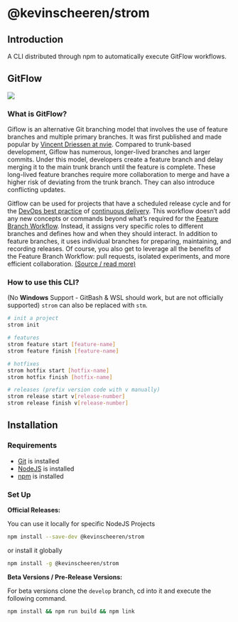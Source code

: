 # @kevinscheeren/strom

## Introduction

A CLI distributed through npm to automatically execute GitFlow workflows.

## GitFlow

<img src="https://wac-cdn.atlassian.com/dam/jcr:cc0b526e-adb7-4d45-874e-9bcea9898b4a/04%20Hotfix%20branches.svg?cdnVersion=202">

### What is GitFlow?

Giflow is an alternative Git branching model that involves the use of feature branches and multiple primary branches. It was first published and made popular by [Vincent Driessen at nvie](https://nvie.com/posts/a-successful-git-branching-model/). Compared to trunk-based development, Giflow has numerous, longer-lived branches and larger commits. Under this model, developers create a feature branch and delay merging it to the main trunk branch until the feature is complete. These long-lived feature branches require more collaboration to merge and have a higher risk of deviating from the trunk branch. They can also introduce conflicting updates.

Gitflow can be used for projects that have a scheduled release cycle and for the [DevOps best practice](https://www.atlassian.com/devops/what-is-devops/devops-best-practices) of [continuous delivery](https://www.atlassian.com/continuous-delivery). This workflow doesn’t add any new concepts or commands beyond what’s required for the [Feature Branch Workflow](https://www.atlassian.com/git/tutorials/comparing-workflows/feature-branch-workflow). Instead, it assigns very specific roles to different branches and defines how and when they should interact. In addition to feature branches, it uses individual branches for preparing, maintaining, and recording releases. Of course, you also get to leverage all the benefits of the Feature Branch Workflow: pull requests, isolated experiments, and more efficient collaboration. [(Source / read more)](https://www.atlassian.com/git/tutorials/comparing-workflows/gitflow-workflow)

### How to use this CLI?

(No **Windows** Support - GitBash & WSL should work, but are not officially supported)
`strom` can also be replaced with `stm`.

```bash
# init a project
strom init

# features
strom feature start [feature-name]
strom feature finish [feature-name]

# hotfixes
strom hotfix start [hotfix-name]
strom hotfix finish [hotfix-name]

# releases (prefix version code with v manually)
strom release start v[release-number]
strom release finish v[release-number]
```

## Installation

### Requirements

- [Git](https://git-scm.com/) is installed
- [NodeJS](https://nodejs.org/en/) is installed
- [npm](https://www.npmjs.com/) is installed

### Set Up

**Official Releases:**

You can use it locally for specific NodeJS Projects

```bash
npm install --save-dev @kevinscheeren/strom
```

or install it globally

```bash
npm install -g @kevinscheeren/strom
```

**Beta Versions / Pre-Release Versions:**

For beta versions clone the `develop` branch, cd into it and execute the following command.

```bash
npm install && npm run build && npm link
```
